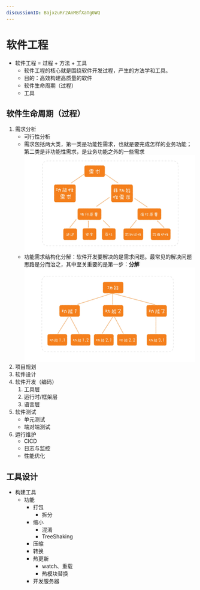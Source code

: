 ```yaml
---
discussionID: BajxzuRr2AnMBfXaTg0WQ
---
```

# 软件工程

- 软件工程 = 过程 + 方法 + 工具
  - 软件工程的核心就是围绕软件开发过程，产生的方法学和工具。
  - 目的：高效构建高质量的软件
  - 软件生命周期（过程）
  - 工具

## 软件生命周期（过程）

1. 需求分析
   - 可行性分析
   - 需求包括两大类，第一类是功能性需求，也就是要完成怎样的业务功能；第二类是非功能性需求，是业务功能之外的一些需求  ![图 9](./images/1665159249126.png)  
   - 功能需求结构化分解：软件开发要解决的是需求问题。最常见的解决问题思路是分而治之，其中至关重要的是第一步：**分解**  ![](./images/1665133443364.png) 
2. 项目规划
3. 软件设计
4. 软件开发（编码）
   1. 工具层
   2. 运行时/框架层
   3. 语言层
5. 软件测试
   - 单元测试
   - 端对端测试
6. 运行维护
   - CICD
   - 日志与监控
   - 性能优化

## 工具设计

- 构建工具
  - 功能
    - 打包
      - 拆分
    - 缩小
      - 混淆
      - TreeShaking
    - 压缩
    - 转换
    - 热更新
      - watch、重载
      - 热模块替换
    - 开发服务器